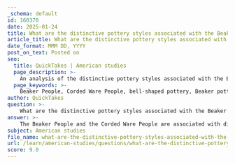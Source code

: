```yaml
---
_schema: default
id: 160370
date: 2025-01-24
title: What are the distinctive pottery styles associated with the Beaker People and Corded Ware People?
article_title: What are the distinctive pottery styles associated with the Beaker People and Corded Ware People?
date_format: MMM DD, YYYY
post_on_text: Posted on
seo:
  title: QuickTakes | American studies
  page_description: >-
    An analysis of the distinctive pottery styles associated with the Beaker People and Corded Ware People, highlighting their cultural significance and the roles of pottery in burial practices.
  page_keywords: >-
    Beaker People, Corded Ware People, bell-shaped pottery, Beaker pottery, Corded Ware pottery, pottery styles, prehistoric europe, burial practices, geometric patterns, cord impressions, warrior society, cultural practices, societal structures
author: QuickTakes
question: >-
    What are the distinctive pottery styles associated with the Beaker People and Corded Ware People?
answer: >-
    The Beaker People and the Corded Ware People are associated with distinctive pottery styles that reflect their cultural practices and societal structures.\n\n### Beaker People Pottery\nThe Beaker People, who thrived from around 2800 to 1800 BC, are renowned for their **bell-shaped pottery**, often referred to as "Beaker" or "Bell Beaker" pottery. This pottery is characterized by its unique shape, which resembles a bell, and is typically made from fine clay. The Beaker pottery often features decorative elements, including geometric patterns and sometimes painted designs. These vessels were primarily used for drinking and were commonly found in burial contexts, often accompanied by grave goods. The presence of Beaker pottery in graves indicates its significance in rituals and possibly in social status, as it was associated with individual burials and the practice of placing items of value within the graves.\n\n### Corded Ware Pottery\nIn contrast, the Corded Ware culture, which flourished from approximately 2900 to 2300 BC, is known for its **pottery decorated with cord impressions**. This style is characterized by the use of cords or ropes to create impressions on the surface of the pottery, resulting in a textured appearance. The Corded Ware pottery is typically more utilitarian than the Beaker pottery and was used for various purposes, including storage and cooking. The Corded Ware people were primarily pastoralists, and their pottery reflects a lifestyle that combined farming and herding. The burial practices of the Corded Ware culture often included kurgans (burial mounds) and the inclusion of weapons and tools, indicating a warrior aspect to their society.\n\n### Summary\nIn summary, the Beaker People are associated with bell-shaped pottery that often features decorative elements and is linked to individual burial practices, while the Corded Ware People are known for their cord-impressed pottery that reflects a more utilitarian approach and is indicative of their pastoral lifestyle. Both pottery styles represent significant cultural traditions in prehistoric Europe and highlight the interactions and exchanges between different societies during that period.
subject: American studies
file_name: what-are-the-distinctive-pottery-styles-associated-with-the-beaker-people-and-corded-ware-people.md
url: /learn/american-studies/questions/what-are-the-distinctive-pottery-styles-associated-with-the-beaker-people-and-corded-ware-people
score: 9.0
---
```


&nbsp;